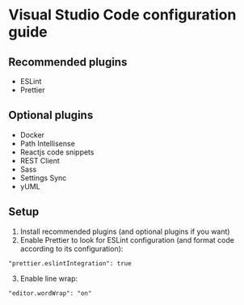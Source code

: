 # Visual Studio Code configuration guide

## Recommended plugins

- ESLint
- Prettier

## Optional plugins

- Docker
- Path Intellisense
- Reactjs code snippets
- REST Client
- Sass
- Settings Sync
- yUML

## Setup

1. Install recommended plugins (and optional plugins if you want)
2. Enable Prettier to look for ESLint configuration (and format code according to its configuration):


```
"prettier.eslintIntegration": true
```

3. Enable line wrap:

```
"editor.wordWrap": "on"
```